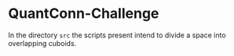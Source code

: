 # QuantConn-Challenge

In the directory `src` the scripts present intend to divide a space into overlapping cuboids. 
